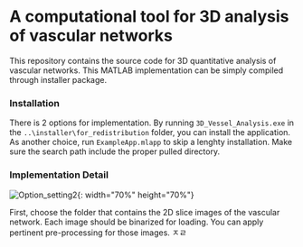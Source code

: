 # A computational tool for 3D analysis of vascular networks 

This repository contains the source code for 3D quantitative analysis of vascular networks. This MATLAB implementation can be simply compiled through installer package. 

### Installation
There is 2 options for implementation. By running `3D_Vessel_Analysis.exe` in the `..\installer\for_redistribution` folder, you can install the application. As another choice, run `ExampleApp.mlapp` to skip a lenghty installation. Make sure the search path include the proper pulled directory.


### Implementation Detail
![Option_setting2](https://user-images.githubusercontent.com/86834176/193609517-ee0f14b9-c7d8-448d-8148-49b5341fa92c.png){: width="70%" height="70%"}

First, choose the folder that contains the 2D slice images of the vascular network. Each image should be binarized for loading. You can apply pertinent pre-processing for those images. ㅈㄹ
